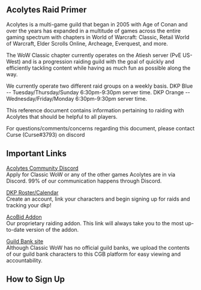 ## Acolytes Raid Primer

Acolytes is a multi-game guild that began in 2005 with Age of Conan and over the years has expanded in a multitude of games across the entire gaming spectrum with chapters in World of Warcraft: Classic, Retail World of Warcraft, Elder Scrolls Online, Archeage, Everquest, and more.

The WoW Classic chapter currently operates on the Atiesh server (PvE US-West) and is a progression raiding guild with the goal of quickly and efficiently tackling content while having as much fun as possible along the way.

We currently operate two different raid groups on a weekly basis.
DKP Blue -- Tuesday/Thursday/Sunday 6:30pm-9:30pm server time.
DKP Orange -- Wednesday/Friday/Monday 6:30pm-9:30pm server time.

This reference document contains information pertaining to raiding with Acolytes that should be helpful to all players.

For questions/comments/concerns regarding this document, please contact Curse (Curse#3793) on discord

## Important Links

[Acolytes Community Discord](https://discord.gg/bpv72Z)  
Apply for Classic WoW or any of the other games Acolytes are in via Discord. 99% of our communication happens through Discord.

[DKP Roster/Calendar](https://dkp.acolytesgaming.org)  
Create an account, link your characters and begin signing up for raids and tracking your dkp!

[AcoBid Addon](https://github.com/Curse-Atiesh/AcoBid/releases/latest)  
Our proprietary raiding addon. This link will always take you to the most up-to-date version of the addon. 

[Guild Bank site](https://classicguildbank.com/#/user/invite/qCKgtVP0SDrdbG7ARPoQ)  
Although Classic WoW has no official guild banks, we upload the contents of our guild bank characters to this CGB platform for easy viewing and accountability.

## How to Sign Up

